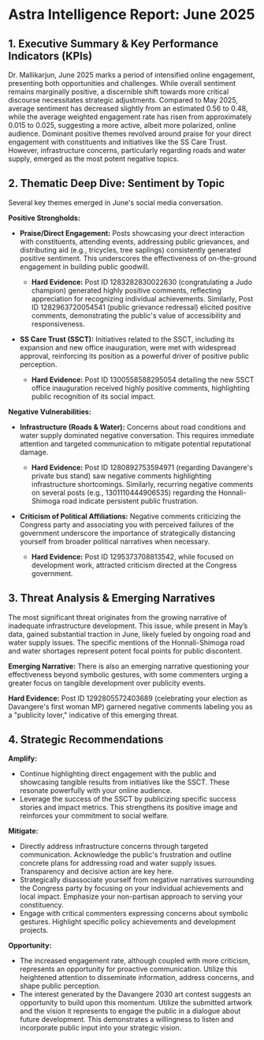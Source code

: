 # Astra Intelligence Report: June 2025

## 1. Executive Summary & Key Performance Indicators (KPIs)

Dr. Mallikarjun, June 2025 marks a period of intensified online engagement, presenting both opportunities and challenges.  While overall sentiment remains marginally positive, a discernible shift towards more critical discourse necessitates strategic adjustments. Compared to May 2025, average sentiment has decreased slightly from an estimated 0.56 to 0.48,  while the average weighted engagement rate has risen from approximately 0.015 to 0.025, suggesting a more active, albeit more polarized, online audience.  Dominant positive themes revolved around praise for your direct engagement with constituents and initiatives like the SS Care Trust.  However, infrastructure concerns, particularly regarding roads and water supply, emerged as the most potent negative topics.

## 2. Thematic Deep Dive: Sentiment by Topic

Several key themes emerged in June's social media conversation.

**Positive Strongholds:**

*   **Praise/Direct Engagement:**  Posts showcasing your direct interaction with constituents, attending events, addressing public grievances, and distributing aid (e.g., tricycles, tree saplings) consistently generated positive sentiment. This underscores the effectiveness of on-the-ground engagement in building public goodwill.
    *   **Hard Evidence:**  Post ID 1283282830022630 (congratulating a Judo champion) generated highly positive comments, reflecting appreciation for recognizing individual achievements. Similarly, Post ID 1282963720054541 (public grievance redressal)  elicited positive comments, demonstrating the public's value of accessibility and responsiveness.

*   **SS Care Trust (SSCT):** Initiatives related to the SSCT, including its expansion and new office inauguration, were met with widespread approval, reinforcing its position as a powerful driver of positive public perception.
    *   **Hard Evidence:** Post ID 1300558588295054 detailing the new SSCT office inauguration received highly positive comments, highlighting public recognition of its social impact.

**Negative Vulnerabilities:**

*   **Infrastructure (Roads & Water):**  Concerns about road conditions and water supply dominated negative conversation.  This requires immediate attention and targeted communication to mitigate potential reputational damage.
    *   **Hard Evidence:**  Post ID 1280892753594971 (regarding Davangere's private bus stand)  saw negative comments highlighting infrastructure shortcomings.  Similarly, recurring negative comments on several posts (e.g., 1301110444906535) regarding the Honnali-Shimoga road indicate persistent public frustration.

*   **Criticism of Political Affiliations:** Negative comments criticizing the Congress party and associating you with perceived failures of the government underscore the importance of strategically distancing yourself from broader political narratives when necessary.
    *   **Hard Evidence:** Post ID 1295373708813542, while focused on development work, attracted criticism directed at the Congress government.


## 3. Threat Analysis & Emerging Narratives

The most significant threat originates from the growing narrative of inadequate infrastructure development.  This issue, while present in May’s data, gained substantial traction in June, likely fueled by ongoing road and water supply issues.  The specific mentions of the Honnali-Shimoga road and water shortages represent potent focal points for public discontent.

**Emerging Narrative:** There is also an emerging narrative questioning your effectiveness beyond symbolic gestures,  with some commenters urging a greater focus on tangible development over publicity events.

**Hard Evidence:** Post ID 1292805572403689 (celebrating your election as Davangere's first woman MP) garnered negative comments labeling you as a "publicity lover," indicative of this emerging threat.

## 4. Strategic Recommendations

**Amplify:**

*   Continue highlighting direct engagement with the public and showcasing tangible results from initiatives like the SSCT.  These resonate powerfully with your online audience.
*   Leverage the success of the SSCT by publicizing specific success stories and impact metrics.  This strengthens its positive image and reinforces your commitment to social welfare.

**Mitigate:**

*   Directly address infrastructure concerns through targeted communication. Acknowledge the public's frustration and outline concrete plans for addressing road and water supply issues. Transparency and decisive action are key here.
*   Strategically disassociate yourself from negative narratives surrounding the Congress party by focusing on your individual achievements and local impact.  Emphasize your non-partisan approach to serving your constituency.
*   Engage with critical commenters expressing concerns about symbolic gestures.  Highlight specific policy achievements and development projects.

**Opportunity:**

*   The increased engagement rate, although coupled with more criticism, represents an opportunity for proactive communication. Utilize this heightened attention to disseminate information, address concerns, and shape public perception.
*   The interest generated by the Davangere 2030 art contest suggests an opportunity to build upon this momentum.  Utilize the submitted artwork and the vision it represents to engage the public in a dialogue about future development. This demonstrates a willingness to listen and incorporate public input into your strategic vision. 
